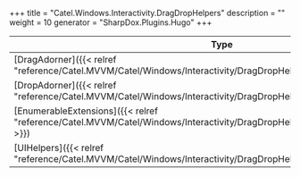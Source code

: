 

+++
title = "Catel.Windows.Interactivity.DragDropHelpers" 
description = ""
weight = 10
generator = "SharpDox.Plugins.Hugo"
+++

Type|Description
---|---
[DragAdorner]({{&lt; relref "reference/Catel.MVVM/Catel/Windows/Interactivity/DragDropHelpers/DragAdorner.md" &gt;}})| 
[DropAdorner]({{&lt; relref "reference/Catel.MVVM/Catel/Windows/Interactivity/DragDropHelpers/DropAdorner.md" &gt;}})| 
[EnumerableExtensions]({{&lt; relref "reference/Catel.MVVM/Catel/Windows/Interactivity/DragDropHelpers/EnumerableExtensions.md" &gt;}})| 
[UIHelpers]({{&lt; relref "reference/Catel.MVVM/Catel/Windows/Interactivity/DragDropHelpers/UIHelpers.md" &gt;}})| 

